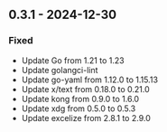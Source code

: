 ## 0.3.1 - 2024-12-30

### Fixed

* Update Go from 1.21 to 1.23
* Update golangci-lint
* Update go-yaml from 1.12.0 to 1.15.13
* Update x/text from 0.18.0 to 0.21.0
* Update kong from 0.9.0 to 1.6.0
* Update xdg from 0.5.0 to 0.5.3
* Update excelize from 2.8.1 to 2.9.0
